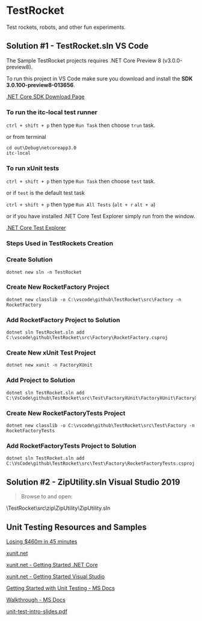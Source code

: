 # TestRocket

Test rockets, robots, and other fun experiments.

## Solution #1 - TestRocket.sln **VS Code**

The Sample TestRocket projects requires .NET Core Preview 8 (v3.0.0-preview8).

To run this project in VS Code make sure you download and install the **SDK 3.0.100-preview8-013656**.

[.NET Core SDK Download Page](https://dotnet.microsoft.com/download/dotnet-core/3.0)

### To run the itc-local test runner

`ctrl + shift + p` then type `Run Task` then choose `trun` task.

or from terminal

```shell
cd out\Debug\netcoreapp3.0
itc-local
```

### To run xUnit tests

`ctrl + shift + p` then type `Run Task` then choose `test` task.

or if `test` is the default test task

`ctrl + shift + p` then type `Run All Tests` (`alt + r` `alt + a`)

or if you have installed .NET Core Test Explorer simply run from the window.

[.NET Core Test Explorer](https://marketplace.visualstudio.com/items?itemName=formulahendry.dotnet-test-explorer)

### Steps Used in TestRockets Creation

### Create Solution

```shell
dotnet new sln -n TestRocket
```

### Create New RocketFactory Project

```shell
dotnet new classlib -o C:\vscode\github\TestRocket\src\Factory -n RocketFactory
```

### Add RocketFactory Project to Solution

```shell
dotnet sln TestRocket.sln add C:\vscode\github\TestRocket\src\Factory\RocketFactory.csproj
```

### Create New xUnit Test Project

```shell
dotnet new xunit -n FactoryXUnit
```

### Add Project to Solution

```shell
dotnet sln TestRocket.sln add C:\VsCode\github\TestRocket\src\Test\FactoryXUnit\FactoryXUnit\FactoryXUnit.csproj
```

### Create New RocketFactoryTests Project

```shell
dotnet new classlib -o C:\vscode\github\TestRocket\src\Test\Factory -n RocketFactoryTests
```

### Add RocketFactoryTests Project to Solution

```shell
dotnet sln TestRocket.sln add C:\VsCode\github\TestRocket\src\Test\Factory\RocketFactoryTests.csproj
```

## Solution #2 - ZipUtility.sln **Visual Studio 2019**

> Browse to and open:

\TestRocket\src\zip\ZipUtility\ZipUtility.sln

## Unit Testing Resources and Samples

[Losing $460m in 45 minutes](https://www.bugsnag.com/blog/bug-day-460m-loss)

[xunit.net](https://xunit.net/)

[xunit.net - Getting Started .NET Core](https://xunit.net/docs/getting-started/netcore/cmdline)

[xunit.net - Getting Started Visual Studio](https://xunit.net/docs/getting-started/netfx/visual-studio)

[Getting Started with Unit Testing - MS Docs](https://docs.microsoft.com/en-us/visualstudio/test/getting-started-with-unit-testing?view=vs-2019)

[Walkthrough - MS Docs](https://docs.microsoft.com/en-us/visualstudio/test/walkthrough-creating-and-running-unit-tests-for-managed-code?view=vs-2019)

[unit-test-intro-slides.pdf](unit-test-intro-slides.pdf)
